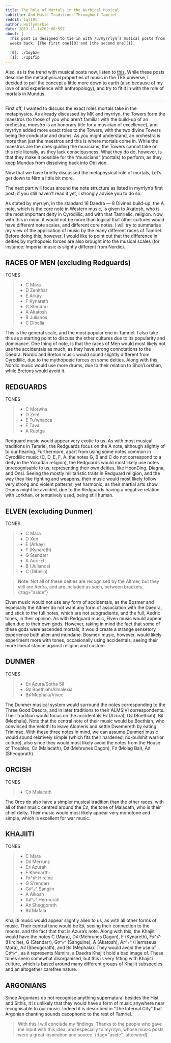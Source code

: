```yaml
---
title: The Role of Mortals in the Aurbical Musical
subtitle: And Music Traditions Throughout Tamriel
reddit: 1ql19t
author: Hollymarkie
date: 2013-11-14T02:08:55Z
about: |
  This post is designed to tie in with /u/myrrlyn’s musical posts from some
  weeks back. [The first one][0] and [the second one][1].

  [0]: ./1oybze
  [1]: ./1p1fip
---
```


Also, as is the trend with musical posts now, listen to [this][0]. While these
posts describe the metaphysical properties of music in the TES universe, I
decided to pull the concept a little more down to earth (also because of my love
of and experience with anthropology), and try to fit it in with the role of
mortals in Mundus.

---

First off, I wanted to discuss the exact roles mortals take in the metaphysics.
As already discussed by MK and myrrlyn, the Towers form the maestros (to those
of you who aren’t familiar with the build-up of an orchestra, *maestro* is an
honorary title for a musician of excellence), and myrrlyn added more exact roles
to the Towers, with the two divine Towers being the conductor and drums. As you
might understand, an orchestra is more than just the maestros and this is where
mortals come in. While the maestros are the ones guiding the musicians, the
Towers cannot take on this role literally, as they lack consciousness. What they
do do, however, is that they make it possible for the “musicians” (mortals) to
perform, as they keep Mundus from dissolving back into Oblivion.

Now that we have briefly discussed the metaphysical role of mortals, Let’s get
down to Nirn a little bit more.

The next part will focus around the note structure as listed in myrrlyn’s first
post; if you still haven’t read it yet, I strongly advise you to do so.

As stated by myrrlyn, in the standard 16 Daedra — 8 Divines build-up, the A
note, which is the core note in Western music, is given to Akatosh, who is the
most important deity in Cyrodiilic, and with that Tamrielic, religion. Now, with
this in mind, it would not be more than logical that other cultures would have
different note scales, and different core notes. I will try to summarise my view
of the application of music by the many different races of Tamriel. Before doing
this, however, I would like to point out that the difference in deities by
mythopoeic forces are also brought into the musical scales (for instance:
Imperial music is slightly different from Nordic).

## RACES OF MEN (excluding Redguards)

TONES

> - C Mara
> - D Zenithar
> - E Arkay
> - F Kynareth
> - G Stendarr
> - A Akatosh
> - B Julianos
> - C Dibella

This is the general scale, and the most popular one in Tamriel. I also take this
as a starting point to discuss the other cultures due to its popularity and
dominance. One thing of note, is that the races of Men would most likely not use
the accidentals as much, as they have strong connotations to the Daedra. Nordic
and Breton music would sound slightly different from Cyrodiilic, due to the
mythopoeic forces on some deities. Along with this, Nordic music would use more
drums, due to their relation to Shor/Lorkhan, while Bretons would avoid it.

## REDGUARDS

TONES

> - C Morwha
> - D Zeht
> - E Tu’whacca
> - F Tava
> - A Ruptga

Redguard music would appear very exotic to us. As with most musical traditions
in Tamriel, the Redguards focus on the A note, although slightly of to our
hearing. Furthermore, apart from using some notes common in Cyrodiilic music (C,
D, E, F, A. the notes G, B and C do not correspond to a deity in the Yokudan
religion), the Redguards would most likely use notes unrecognisable to us,
representing their own deities, like HoonDing, Diagna, and Onsi. Seeing the
mostly militaristic traits in Redguard religion, and the way they like fighting
and weapons, their music would most likely follow very strong and violent
patterns, yet harmonic, as their martial arts show. Drums might be avoided, due
to the Redguards having a negative relation with Lorkhan, or tentatively used,
being still human.

## ELVEN (excluding Dunmer)

TONES

> - C Mara
> - D Xen
> - E (Arkay)
> - F (Kynareth)
> - G Stendarr
> - A Auri-El
> - B (Julianos)
> - C (Dibella)

> Note: Not all of these deities are recognised by the Altmer, but they still
> are Aedra, and are included as such, between brackets.
{:tag="aside"}

Elven music would not use any form of accidentals, as the Bosmer and especially
the Altmer do not want any form of association with the Daedra, and stick to the
full notes, which are not subgradients, and the full, Aedric tones, in their
opinion. As with Redguard music, Elven music would appear alien due to their own
gods. However, taking in mind the fact that some of these gods were ascended
mortals, it would create a strange sensetory experience both alien and mundane.
Bosmeri music, however, would likely experiment more with tones, occasionally
using accidentals, seeing their more liberal stance against religion and custom.

## DUNMER

TONES

> - E♯ Azura/Sotha Sil
> - G♯ Boethiah/Almalexia
> - B♯ Mephala/Vivec


The Dunmer musical system would surround the notes corresponding to the Three
Good Daedra, and in later traditions to their ALMSIVI correspondents. Their
tradition would focus on the accidentals E♯ (Azura), G♯ (Boethiah), B♯
(Mephala). Note that the central note of their music would be Boethiah, who
convinced the Velothi to leave Aldmeris and settle Dwemereth by eating Trinimac.
With these three notes in mind, we can assume Dunmeri music would sound
relatively simple (which fits their hardened, no-bullshit warrior culture), also
since they would most likely avoid the notes from the House of Troubles, C♯
(Malacath), D♯ (Mehrunes Dagon), F♯ (Molag Bal), A♯ (Sheogorath).

## ORCISH

TONES

> - C♯ Malacath

The Orcs do also have a simpler musical tradition than the other races, with all
of their music centred around the C♯, the tone of Malacath, who is their chief
deity. Their music would most likely appear very monotone and simple, which is
excellent for war music.

## KHAJIITI

TONES

> - C Mara
> - D♯ Merrunz
> - E♯ Azurah
> - F Khenarthi
> - F♯^♯^ Hircine
> - G S’rendarr
> - G♯^♭^ Sangiin
> - A Alkosh
> - A♯^♭^ Hermorah
> - A♯ Sheggorath
> - B♯ Mafala

Khajiiti music would appear slightly alien to us, as with all other forms of
music. Their central tone would be E♯, seeing their connection to the moons, and
the fact that that is Azura’s note. Along with this, the Khajiit would have the
notes C (Mara), D♯ (Mehrunes Dagon), F (Kynareth), F♯^♯^  (Hircine), G
(Stendarr), G♯^♭^ (Sanguine), A (Akatosh), A♯^♭^ (Hermaeus Mora), A♯
(Sheogorath), and B♯ (Mephala). They would avoid the use of C♯^♭^ , as it
represents Namira, a Daedra Khajiit hold a bad image of. These tones seem
somewhat disorganised, but this is very fitting with Khajiiti culture, which is
based around many different groups of Khajiit subspecies, and an altogether
carefree nature.

## ARGONIANS

Since Argonians do not recognise anything supernatural besides the Hist and
Sithis, it is unlikely that they would have a form of music anywhere near
recognisable to our music. Indeed it is described in “The Infernal City” that
Argonian chanting sounds cacophonic to the rest of Tamriel.

> With this I will conclude my findings. Thanks to the people who gave me input
> with this idea, and especially to myrrlyn, whose music posts were a great
> inspiration and source.
{:tag="aside" .afterword}

[0]: https://www.listenonrepeat.com/watch/?v=-ZdBr7fmFIM
